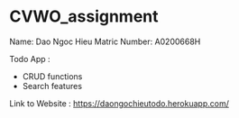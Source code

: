 # CVWO_assignment
Name: Dao Ngoc Hieu
Matric Number: A0200668H


Todo App :
- CRUD functions
- Search features

Link to Website : https://daongochieutodo.herokuapp.com/
